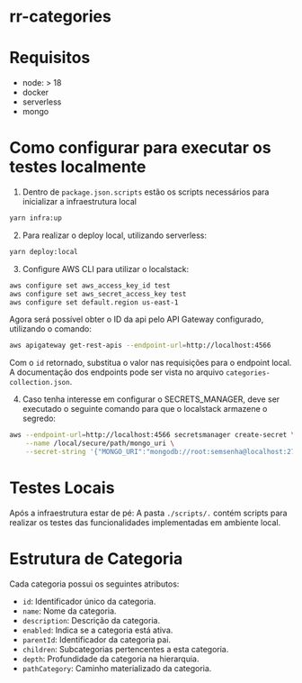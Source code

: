 # rr-categories

# Requisitos

- node: > 18
- docker
- serverless
- mongo

# Como configurar para executar os testes localmente

1. Dentro de `package.json.scripts` estão os scripts necessários para inicializar a infraestrutura local

```sh
yarn infra:up
```

2. Para realizar o deploy local, utilizando serverless:

```sh
yarn deploy:local
```

3. Configure AWS CLI para utilizar o localstack:

```sh
aws configure set aws_access_key_id test
aws configure set aws_secret_access_key test
aws configure set default.region us-east-1
```

Agora será possível obter o ID da api pelo API Gateway configurado, utilizando o comando:

```sh
aws apigateway get-rest-apis --endpoint-url=http://localhost:4566
```

Com o `id` retornado, substitua o valor nas requisições para o endpoint local. A documentação dos endpoints pode ser vista no arquivo `categories-collection.json`.

4. Caso tenha interesse em configurar o SECRETS_MANAGER, deve ser executado o seguinte comando para que o localstack armazene o segredo:

```sh
aws --endpoint-url=http://localhost:4566 secretsmanager create-secret \
    --name /local/secure/path/mongo_uri \
    --secret-string '{"MONGO_URI":"mongodb://root:semsenha@localhost:27017/mongo_database"}'

```

# Testes Locais

Após a infraestrutura estar de pé:
A pasta `./scripts/.` contém scripts para realizar os testes das funcionalidades implementadas em ambiente local.

# Estrutura de Categoria

Cada categoria possui os seguintes atributos:

- `id`: Identificador único da categoria.
- `name`: Nome da categoria.
- `description`: Descrição da categoria.
- `enabled`: Indica se a categoria está ativa.
- `parentId`: Identificador da categoria pai.
- `children`: Subcategorias pertencentes a esta categoria.
- `depth`: Profundidade da categoria na hierarquia.
- `pathCategory`: Caminho materializado da categoria.
